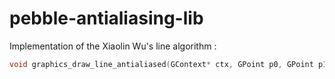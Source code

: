 # pebble-antialiasing-lib
Implementation of the Xiaolin Wu's line algorithm :
```c
void graphics_draw_line_antialiased(GContext* ctx, GPoint p0, GPoint p1);
```
